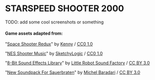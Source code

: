 STARSPEED SHOOTER 2000
======================

TODO: add some cool screenshots or something

#### Game assets adapted from:

"[Space Shooter Redux](http://kenney.nl/assets/space-shooter-redux)" by [Kenny](http://kenney.nl) / [CC0 1.0](https://creativecommons.org/publicdomain/zero/1.0/)

"[NES Shooter Music](https://opengameart.org/content/nes-shooter-music-5-tracks-3-jingles)" by [SketchyLogic](https://opengameart.org/users/sketchylogic) / [CC0 1.0](https://creativecommons.org/publicdomain/zero/1.0/)

"[8-Bit Sound Effects Library](https://opengameart.org/content/8-bit-sound-effects-library)" by [Little Robot Sound Factory](http://littlerobotsoundfactory.com) / [CC BY 3.0](https://creativecommons.org/licenses/by/3.0/)

"[New Soundpack For Sauerbraten](http://cubeengine.com/forum.php4?action=display_thread&thread_id=2164)" by [Michel Baradari](http://apollo-music.de) / [CC BY 3.0](https://creativecommons.org/licenses/by/3.0/)